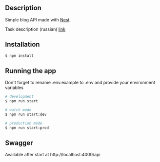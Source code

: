 ## Description

Simple blog API made with [Nest](https://github.com/nestjs/nest).

Task description (russian) [link](TASK.md)

## Installation

```bash
$ npm install
```

## Running the app
Don't forget to rename .env.example to .env and provide your environment variables

```bash
# development
$ npm run start

# watch mode
$ npm run start:dev

# production mode
$ npm run start:prod
```

## Swagger

Available after start at http://localhost:4000/api
